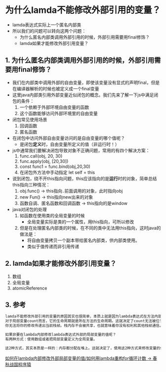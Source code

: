 # 为什么lamda不能修改外部引用的变量？

* lamda表达式实际上一个匿名内部类
* 所以我们的问题可以转向这两个问题：
    * 为什么匿名内部类调用外部引用的时候，外部引用需要用final修饰？
    * lamda如果才能修改外部引用变量？
    
## 1. 为什么匿名内部类调用外部引用的时候，外部引用需要用final修饰？

* 我们在内部类中调用外部的自由变量，即使该变量没有显式的声明final，但是在编译器解析的时候也被定义成一个final变量
* 这里java内部类引用外部变量近似闭包的概念。我们先来了解一下js中满足闭包的条件：
    1. 一个依赖于外部环境自由变量的函数
    2. 这个函数能够访问外部环境里的自由变量
* 闭包常见使用场景
    1. 回调函数
    2. 匿名函数
* 在闭包中访问外部自由变量访问的是自由变量的哪个值呢？
    * 是闭包**定义**时，自由变量所定义的值（非运行时！）
* js中通常我们要解决闭包导致对象不正确问题，常用的有四个解决方案：
    1. func.call(obj, 20, 30)
    2. func.apply(obj, [20,30])
    3. const func1 = func.bind(obj,20,30)
    4. 在闭包外方法中手动指定 let self = this
* 说到闭包，绕不开this指向问题，this应该指向的是**运行**时的对象，简单总结this指向三种情况：
    1. obj.func() -> this指向`.`前面调用的对象，此时指向obj
    2. new Fun() -> this指向new出来的对象
    3. 函数自调、匿名函数和回调函数 -> this指向的是window
* java对闭包的处理
    1. 如函数在使用类的全局变量的时候
        * 全局变量实际是类的一个属性，用this指向，可所以修改
    2. 但是在处理匿名内部类的时候，在不同的类中无法用this指向，这时java的做法是：
        * 将自由变量拷贝一个副本带给匿名内部类，供内部类使用。
        * 类似于值传递而非引用传递

## 2. lamda如果才能修改外部引用变量？

1. 数组
2. 全局变量
3. atomicReference


## 3. 参考
```md
lamda不能修改外部引用的变量的原因其实也很简单，本质上就是因为lambda表达式在方法内部，那么lambda表达式的内存分配就是在栈上。栈内存不存在线程安全问题，因为栈内存存的都是变量的副本。
对于局部变量count而言，它的生命周期就是所在方法的生命周期。这就决定了count无法被位于同一个栈帧上的lambda修改，因为这种修改毫无意义，
你无法将你的修改传递出当前栈帧。栈内存不会被共享，也就意味着你没有权利和其他栈帧通信。

如果非要在lambda内部修改lambda表达式外部的局部变量的值呢？
有两种方式：使用数组或者把局部变量定义为全局变量。

这2种方式，其实本质是一样的：内存都分配在堆上。这就决定了，使用这2种方式来修改变量的值，是可行的。
```


[如何在lambda内部修改外部局部变量的值/如何用lambda重构for循环计数 -> 春秋战国程序猿](https://blog.csdn.net/reggergdsg/article/details/103287400)




<comment/>
<ad/>